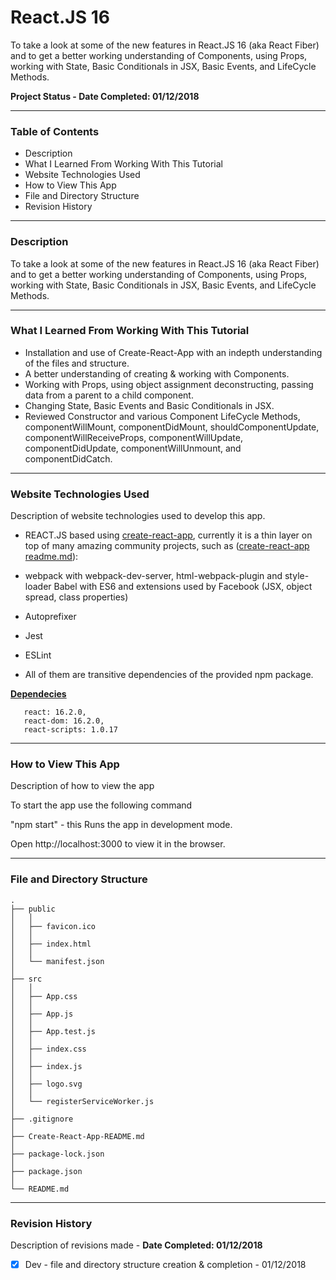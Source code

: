 # React.JS 16 

To take a look at some of the new features in React.JS 16 (aka React Fiber) and to get a better working understanding of Components, using Props, working with State, Basic Conditionals in JSX, Basic Events, and LifeCycle Methods.




__Project Status - Date Completed: 01/12/2018__

----

### Table of Contents

  -  Description
  -  What I Learned From Working With This Tutorial
  -  Website Technologies Used
  -  How to View This App
  -  File and Directory Structure
  -  Revision History

----

### Description
To take a look at some of the new features in React.JS 16 (aka React Fiber) and to get a better working understanding of Components, using Props, working with State, Basic Conditionals in JSX, Basic Events, and LifeCycle Methods.


----

### What I Learned From Working With This Tutorial
- Installation and use of ​Create-React-App with an indepth understanding of the files and structure.
- ​A better understanding of creating & working with Components.
- ​Working with Props, using object assignment deconstructing, passing data from a parent to a child component.
- ​Changing State, Basic Events and Basic Conditionals in JSX.
- Reviewed Constructor and various Component LifeCycle Methods, componentWillMount, componentDidMount, shouldComponentUpdate, componentWillReceiveProps, componentWillUpdate, componentDidUpdate, componentWillUnmount, and componentDidCatch.

----

### Website Technologies Used

Description of website technologies used to develop this app.

- REACT.JS based using [create-react-app](https://github.com/facebookincubator/create-react-app), currently it is a thin layer on top of many amazing community projects, such as ([create-react-app readme.md](public/Create-React-App-README.md)):

- webpack with webpack-dev-server, html-webpack-plugin and style-loader
  Babel with ES6 and extensions used by Facebook (JSX, object spread, class properties)

- Autoprefixer

- Jest

- ESLint

- All of them are transitive dependencies of the provided npm package.
  ​

__<u>Dependecies</u>__
 ```   
    react: 16.2.0,
    react-dom: 16.2.0,
    react-scripts: 1.0.17
```
----


### How to View This App

Description of how to view the app

To start the app use the following command

  "npm start"   - this Runs the app in development mode.

  Open http://localhost:3000 to view it in the browser.

----


### File and Directory Structure

```
.
├── public
│   │
│   ├── favicon.ico
│   │
│   ├── index.html
│   │
│   └── manifest.json
│
├── src
│   │
│   ├── App.css
│   │
│   ├── App.js
│   │
│   ├── App.test.js
│   │
│   ├── index.css
│   │
│   ├── index.js
│   │
│   ├── logo.svg
│   │
│   └── registerServiceWorker.js
│ 
├── .gitignore
│
├── Create-React-App-README.md
│
├── package-lock.json
│
├── package.json
│
└── README.md            
```
----
### Revision History 

Description of revisions made - __Date Completed: 01/12/2018__

  - [x] Dev - file and directory structure creation & completion  - 01/12/2018

